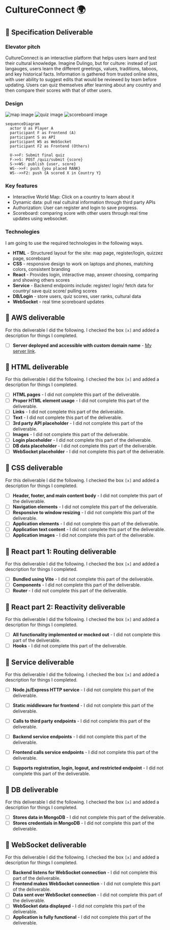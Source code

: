 # CultureConnect 🌍


## 🚀 Specification Deliverable

### Elevator pitch

CultureConnect is an interactive platform that helps users learn and test their cultural knowledge. Imagine Dulingo, but for culture: instead of just langauges, users learn the different greetings, values, traditions, taboos, and key historical facts. Information is gathered from trusted online sites, with user ability to suggest edits that would be reviewed by team before updating. Users can quiz themselves after learning about any country and then compare their scores with that of other users.

### Design

![map image](images/map.png)
![quiz image](images/quiz.png)
![scoreboard image](images/scoreboard.png)


```mermaid
sequenceDiagram
  actor U as Player A
  participant F as Frontend (A)
  participant S as API
  participant WS as WebSocket
  participant F2 as Frontend (Others)

  U->>F: Submit final quiz
  F->>S: POST /quiz/submit {score}
  S->>WS: publish {user, score}
  WS-->>F: push {you placed RANK}
  WS-->>F2: push {A scored X in Country Y}
```

### Key features

- Interactive World Map: Click on a country to learn about it
- Dynamic data: pull real cultulral information through third party APIs
- Authorization: User can register and login to save progress.
- Scoreboard: comparing score with other users through real time updates using websocket.

### Technologies

I am going to use the required technologies in the following ways.

- **HTML** - Structured layout for the site: map page, register/login, quizzez page, scoreboard
- **CSS** - responsive design to work on laptops and phones, matching colors, consistent branding
- **React** - Provides login, interactive map, answer choosing, comparing and showing others scores
- **Service** - Backend endpoints include: register/ login/ fetch data for country/ save quiz score/ pulling scores
- **DB/Login** - store users, quiz scores, user ranks, cultural data
- **WebSocket** - real time scoreboard updates

## 🚀 AWS deliverable

For this deliverable I did the following. I checked the box `[x]` and added a description for things I completed.

- [ ] **Server deployed and accessible with custom domain name** - [My server link](https://yourdomainnamehere.click).

## 🚀 HTML deliverable

For this deliverable I did the following. I checked the box `[x]` and added a description for things I completed.

- [ ] **HTML pages** - I did not complete this part of the deliverable.
- [ ] **Proper HTML element usage** - I did not complete this part of the deliverable.
- [ ] **Links** - I did not complete this part of the deliverable.
- [ ] **Text** - I did not complete this part of the deliverable.
- [ ] **3rd party API placeholder** - I did not complete this part of the deliverable.
- [ ] **Images** - I did not complete this part of the deliverable.
- [ ] **Login placeholder** - I did not complete this part of the deliverable.
- [ ] **DB data placeholder** - I did not complete this part of the deliverable.
- [ ] **WebSocket placeholder** - I did not complete this part of the deliverable.

## 🚀 CSS deliverable

For this deliverable I did the following. I checked the box `[x]` and added a description for things I completed.

- [ ] **Header, footer, and main content body** - I did not complete this part of the deliverable.
- [ ] **Navigation elements** - I did not complete this part of the deliverable.
- [ ] **Responsive to window resizing** - I did not complete this part of the deliverable.
- [ ] **Application elements** - I did not complete this part of the deliverable.
- [ ] **Application text content** - I did not complete this part of the deliverable.
- [ ] **Application images** - I did not complete this part of the deliverable.

## 🚀 React part 1: Routing deliverable

For this deliverable I did the following. I checked the box `[x]` and added a description for things I completed.

- [ ] **Bundled using Vite** - I did not complete this part of the deliverable.
- [ ] **Components** - I did not complete this part of the deliverable.
- [ ] **Router** - I did not complete this part of the deliverable.

## 🚀 React part 2: Reactivity deliverable

For this deliverable I did the following. I checked the box `[x]` and added a description for things I completed.

- [ ] **All functionality implemented or mocked out** - I did not complete this part of the deliverable.
- [ ] **Hooks** - I did not complete this part of the deliverable.

## 🚀 Service deliverable

For this deliverable I did the following. I checked the box `[x]` and added a description for things I completed.

- [ ] **Node.js/Express HTTP service** - I did not complete this part of the deliverable.
- [ ] **Static middleware for frontend** - I did not complete this part of the deliverable.
- [ ] **Calls to third party endpoints** - I did not complete this part of the deliverable.
- [ ] **Backend service endpoints** - I did not complete this part of the deliverable.
- [ ] **Frontend calls service endpoints** - I did not complete this part of the deliverable.
- [ ] **Supports registration, login, logout, and restricted endpoint** - I did not complete this part of the deliverable.


## 🚀 DB deliverable

For this deliverable I did the following. I checked the box `[x]` and added a description for things I completed.

- [ ] **Stores data in MongoDB** - I did not complete this part of the deliverable.
- [ ] **Stores credentials in MongoDB** - I did not complete this part of the deliverable.

## 🚀 WebSocket deliverable

For this deliverable I did the following. I checked the box `[x]` and added a description for things I completed.

- [ ] **Backend listens for WebSocket connection** - I did not complete this part of the deliverable.
- [ ] **Frontend makes WebSocket connection** - I did not complete this part of the deliverable.
- [ ] **Data sent over WebSocket connection** - I did not complete this part of the deliverable.
- [ ] **WebSocket data displayed** - I did not complete this part of the deliverable.
- [ ] **Application is fully functional** - I did not complete this part of the deliverable.
